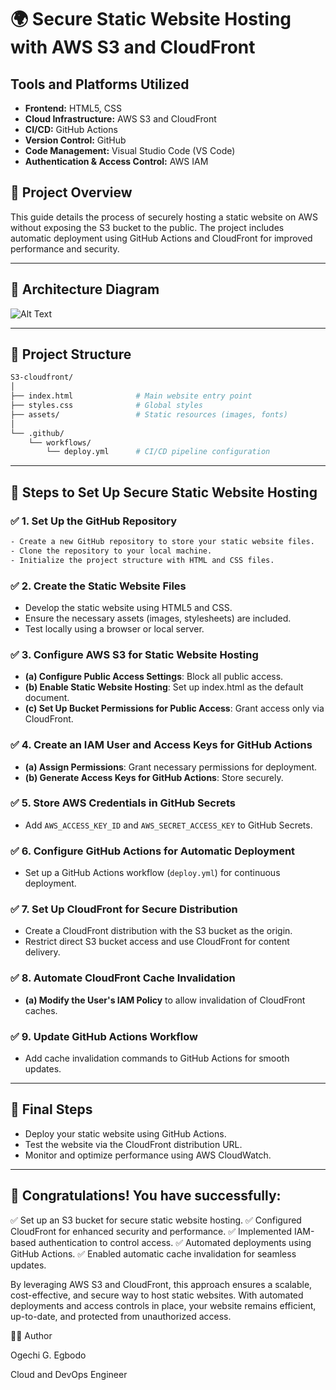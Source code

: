 # 🌍 Secure Static Website Hosting with AWS S3 and CloudFront

## Tools and Platforms Utilized
- **Frontend:** HTML5, CSS
- **Cloud Infrastructure:** AWS S3 and CloudFront
- **CI/CD:** GitHub Actions
- **Version Control:** GitHub
- **Code Management:** Visual Studio Code (VS Code)
- **Authentication & Access Control:** AWS IAM

## 📌 Project Overview 
This guide details the process of securely hosting a static website on AWS without exposing the S3 bucket to the public. The project includes automatic deployment using GitHub Actions and CloudFront for improved performance and security.

---
## 📐 Architecture Diagram
![Alt Text](images/my-image.png)

---

## 📂 Project Structure
```sh
S3-cloudfront/
│
├── index.html              # Main website entry point
├── styles.css              # Global styles
├── assets/                 # Static resources (images, fonts)
│
└── .github/
    └── workflows/
        └── deploy.yml      # CI/CD pipeline configuration
```
---

## 🔧 Steps to Set Up Secure Static Website Hosting

### ✅ **1. Set Up the GitHub Repository**
```sh
- Create a new GitHub repository to store your static website files.
- Clone the repository to your local machine.
- Initialize the project structure with HTML and CSS files.
```

### ✅ **2. Create the Static Website Files**
- Develop the static website using HTML5 and CSS.
- Ensure the necessary assets (images, stylesheets) are included.
- Test locally using a browser or local server.

### ✅ **3. Configure AWS S3 for Static Website Hosting**
- **(a) Configure Public Access Settings**: Block all public access.
- **(b) Enable Static Website Hosting**: Set up index.html as the default document.
- **(c) Set Up Bucket Permissions for Public Access**: Grant access only via CloudFront.

### ✅ **4. Create an IAM User and Access Keys for GitHub Actions**
- **(a) Assign Permissions**: Grant necessary permissions for deployment.
- **(b) Generate Access Keys for GitHub Actions**: Store securely.

### ✅ **5. Store AWS Credentials in GitHub Secrets**
- Add `AWS_ACCESS_KEY_ID` and `AWS_SECRET_ACCESS_KEY` to GitHub Secrets.

### ✅ **6. Configure GitHub Actions for Automatic Deployment**
- Set up a GitHub Actions workflow (`deploy.yml`) for continuous deployment.

### ✅ **7. Set Up CloudFront for Secure Distribution**
- Create a CloudFront distribution with the S3 bucket as the origin.
- Restrict direct S3 bucket access and use CloudFront for content delivery.

### ✅ **8. Automate CloudFront Cache Invalidation**
- **(a) Modify the User's IAM Policy** to allow invalidation of CloudFront caches.

### ✅ **9. Update GitHub Actions Workflow**
- Add cache invalidation commands to GitHub Actions for smooth updates.

---

## 📢 **Final Steps**
- Deploy your static website using GitHub Actions.
- Test the website via the CloudFront distribution URL.
- Monitor and optimize performance using AWS CloudWatch.

---

## 🎉 Congratulations! You have successfully:
✅ Set up an S3 bucket for secure static website hosting.
✅ Configured CloudFront for enhanced security and performance.
✅ Implemented IAM-based authentication to control access.
✅ Automated deployments using GitHub Actions.
✅ Enabled automatic cache invalidation for seamless updates.

By leveraging AWS S3 and CloudFront, this approach ensures a scalable, cost-effective, and secure way to host static websites. With automated deployments and access controls in place, your website remains efficient, up-to-date, and protected from unauthorized access.

👩‍💻 Author

Ogechi G. Egbodo

Cloud and DevOps Engineer